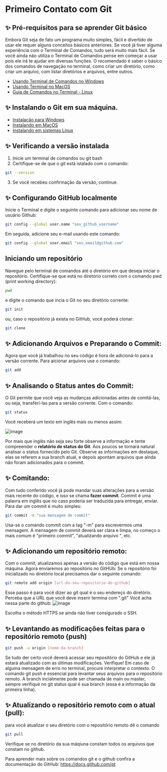 # Primeiro Contato com Git

## :sparkles: Pré-requisitos para se aprender Git básico
Embora Git seja de fato um programa muito simples, fácil e divertido de usar ele requer alguns conceitos básicos anteriores. Se você já tiver alguma experiência com
o Terminal de Comandos, tudo será muito mais fácil. Se você ainda não utiliza o Terminal de Comandos pense em começar a usar pois ele irá te ajudar em diversas 
funções. O recomendado é saber o básico dos comandos de navegação no terminal, como criar um diretório, como criar um arquivo, com listar diretórios e arquivos, entre 
outros.

- [Usando Terminal de Comandos no Windows](https://blog.cod3r.com.br/terminal-no-windows/)
- [Usando Terminal no MacOS](https://recoverit.wondershare.com.br/mac-tips/how-to-open-terminal-and-use-terminal-on-mac.html)
- [Guia de Comandos no Terminal - Linux](https://www.hostinger.com.br/tutoriais/comandos-linux) 


## :sparkles: Instalando o Git em sua máquina. 
- [Instalação para Windows](https://dicasdeprogramacao.com.br/como-instalar-o-git-no-windows/)
- [Instalando em MacOS](https://br.atsit.in/archives/30539) 
- [Instalando em sistemas Linux](https://git-scm.com/book/pt-br/v2/Come%C3%A7ando-Instalando-o-Git) 


## :sparkles: Verificando a versão instalada
1. Inicie um terminal de comandos ou git bash
2. Certifique-se de que o git está istalado com o comando:
```bash
git --version
```
3. Se você recebeu confirmação da versão, continue.

## :sparkles: Configurando GitHub localmente
Inicie o Terminal e digite o seguinte comando para adicionar seu nome de usuário Github:
```bash
git config --global user.name "seu_github_username"
```

Em seguida, adicione seu e-mail usando este comando:
```bash
git config --global user.email "seu_email@github.com"
```

## Iniciando um repositório 
Navegue pelo terminal de comandos até o diretório em que deseja iniciar o repositório. 
Certifique-se que está no diretório correto com o comando pwd (print working directory):
```bash
pwd
```
e digite o comando que incia o Git no seu diretório corrente:
```bash
git init
```
ou, caso o repositório já exista no GitHub, você poderá clonar:
```bash
git clone
```


## :sparkles: Adicionando Arquivos e Preparando o Commit: 
Agora que você já trabalhou no seu código é hora de adicioná-lo para a versão corrente. 
Para aicionar arquivos use o comando:
```bash
git add
```

## :sparkles: Analisando o Status antes do Commit:
O Git permite que você veja as mudanças adicionadas antes de comitá-las, ou seja, transferí-las para a versão corrente. 
Com o comando: 
```bash
git status
```
Você receberá um texto em inglês mais ou menos assim: 

![image](https://user-images.githubusercontent.com/72423464/155199941-05ae18c1-364d-4315-8409-8f3a1af8d2df.png)

Por mais que inglês não seja seu forte observe a informação e tente compreender o **relatório de status do Git**. 
Aos poucos se tornará natural analisar o status fornecido pelo Git. Observe as informações em destaque, elas se referem a sua branch atual, 
e depois apontam arquivos que ainda não foram adicionados para o commit.

## :sparkles: Comitando:

Com tudo conferido você já pode mandar suas alterações para a versão mais recente do código, e isso se chama __fazer commit__.
Commit é uma palavra em inglês que no caso poderia ser traduzida para entregar, enviar.
Para dar um commit é muito simples:
```bash
git commit -m "sua mensagem de commit" 
```

Usa-se o comando commit com a tag "-m" para escrevermos uma mensagem. A mensagem de commit deverá ser clara e limpa, no começo o mais comum é 
"primeiro commit", "atualizando arquivo ", etc.

## :sparkles: Adicionando um repositório remoto:
Com o commit, atualizamos apenas a versão do código que está em nossa máquina. Agora enviaremos ao repositório no GitHUb: 
Se o repositório foi inicializado no diretório local precisamos dar o seguinte comando: 

```bash
git remote add origin [url-do-seu-repositorio-do-github]
```
Esse passo é para você dizer ao git qual é o seu endereço do diretório. Perceba que a URL que você deve inserir termina com ".git"
Você acha nessa parte do github:
![image](https://user-images.githubusercontent.com/72423464/155206018-56727358-d41d-414a-af8c-7b61295e08f8.png)


Escolha o método HTTPS se ainda não tiver consigurado o SSH.

## :sparkles: Levantando as modificações feitas para o repositório remoto (push)
```bash
git push -u origin [nome-da-branch]

```
Se tudo der certo você deverá acessar seu repositório do GitHub e ele já estará atualizado com as últimas modificações. Verifique!
Em caso de alguma mensagem de erro no terminal, procure interpretar o contexto.
O comando git push é essencial para levantar seus arquivos para o repositório remoto.
A branch incialmente pode ser chamada de main ou master, sempre verifique no git status qual é sua branch (essa é a informação da primeira linha).

## :sparkles: Atualizando o repositório remoto com o atual (pull):
para você atualizar o seu diretório com o repositório remoto dê o comando
```bash
git pull
```
Verifique se no diretório da sua máqiuna constam todos os arquivos que constam no github. 

Para aprender mais sobre os comandos git e o github confira a documentação do GitHub:
https://docs.github.com/pt





